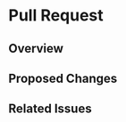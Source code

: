 # Pull Request

<!--
Comments are intended as a guide, please read and follow them to receive the best
possible experience.
-->

## Overview

<!--
Please summarize the proposed changes at a high level in 2-3 sentences.
Please be brief, specific, factual, and exclude unrelated information.

Good example:
Added a docs page describing how to use the module (lmod) system on Cheaha.

Not as good example:
It took awhile but I finally got my thoughts down on how to use modules on the Cheaha
supercomputer. I made them into a docs page and I added a few sections and some images.
-->

## Proposed Changes

<!--
Please make a list summarizing specific, technical changes made to the repository.

Example:

- Added new page module.md
- Added sections: Introduction, Loading, Searching
- Added cross links to related pages: Anaconda, ...
- Removed stub from Cheaha main page
- Added example code blocks
-->

## Related Issues

<!--
Please use the syntax in the following example to automatically cross-link to related
issues, if there are any. You will need to know the issue number(s) to do this.

The first example "Fixes #123" will also automatically close the issue when the pull
request is merged. Please only use this if the issue is completely resolved by this pull
request. Otherwise use "Related to..."

Example:
Fixes #123
Related to #101
-->
